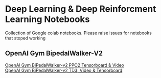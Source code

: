 # Deep Learning & Deep Reinforcment Learning Notebooks
Collection of Google colab notebooks. Please raise issues for notebooks that stoped working


## OpenAI Gym BipedalWalker-V2
[OpenAI Gym BiPedalWalker-v2 PPO2 Tensorboard & Video](https://colab.research.google.com/drive/1kl7124cI89-yn-Stio8GiLpJV0jec6Kt)  
[OpenAI Gym BiPedalWalker-v2 TD3, Video & Tensorboard](https://colab.research.google.com/drive/1Zyn9Q_Gf3KnVIhdl9t2ond5IjJNaTriL)
